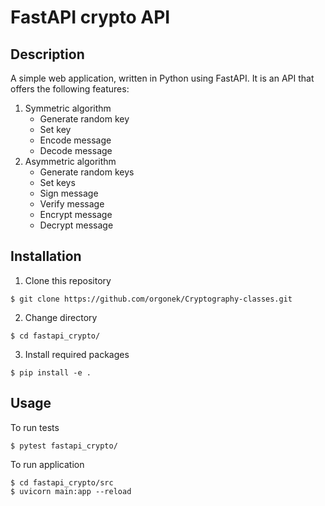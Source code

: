 # FastAPI crypto API
## Description

A simple web application, written in Python using FastAPI. It is an API that offers the following features:
1. Symmetric algorithm
   * Generate random key
   * Set key
   * Encode message
   * Decode message 
2. Asymmetric algorithm
   * Generate random keys
   * Set keys
   * Sign message
   * Verify message
   * Encrypt message
   * Decrypt message
 
## Installation

1. Clone this repository
```console
$ git clone https://github.com/orgonek/Cryptography-classes.git
```
2. Change directory
```console
$ cd fastapi_crypto/
```
3. Install required packages
```console
$ pip install -e .
```

## Usage
To run tests
```console
$ pytest fastapi_crypto/
```
To run application
```console
$ cd fastapi_crypto/src
$ uvicorn main:app --reload
```

